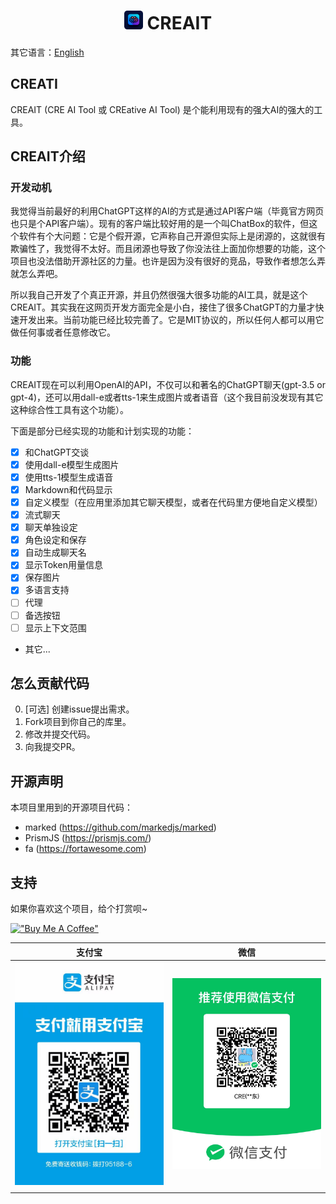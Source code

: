 <h1 align="center">
<img src='./src/imgs/icon.png' width='30'>
<span>CREAIT</span>
</h1>

其它语言：<a href="./README.md">English</a>

## CREATI
CREAIT (CRE AI Tool 或 CREative AI Tool) 是个能利用现有的强大AI的强大的工具。

## CREAIT介绍
### 开发动机
我觉得当前最好的利用ChatGPT这样的AI的方式是通过API客户端（毕竟官方网页也只是个API客户端）。现有的客户端比较好用的是一个叫ChatBox的软件，但这个软件有个大问题：它是个假开源，它声称自己开源但实际上是闭源的，这就很有欺骗性了，我觉得不太好。而且闭源也导致了你没法往上面加你想要的功能，这个项目也没法借助开源社区的力量。也许是因为没有很好的竞品，导致作者想怎么弄就怎么弄吧。

所以我自己开发了个真正开源，并且仍然很强大很多功能的AI工具，就是这个CREAIT。其实我在这网页开发方面完全是小白，接住了很多ChatGPT的力量才快速开发出来。当前功能已经比较完善了。它是MIT协议的，所以任何人都可以用它做任何事或者任意修改它。

### 功能
CREAIT现在可以利用OpenAI的API，不仅可以和著名的ChatGPT聊天(gpt-3.5 or gpt-4)，还可以用dall-e或者tts-1来生成图片或者语音（这个我目前没发现有其它这种综合性工具有这个功能）。

下面是部分已经实现的功能和计划实现的功能：
-   [x] 和ChatGPT交谈
-   [x] 使用dall-e模型生成图片
-   [x] 使用tts-1模型生成语音
-   [x] Markdown和代码显示
-   [x] 自定义模型（在应用里添加其它聊天模型，或者在代码里方便地自定义模型）
-   [x] 流式聊天
-   [x] 聊天单独设定
-   [x] 角色设定和保存
-   [x] 自动生成聊天名
-   [x] 显示Token用量信息
-   [x] 保存图片
-   [x] 多语言支持
-   [ ] 代理
-   [ ] 备选按钮
-   [ ] 显示上下文范围
-   其它...

## 怎么贡献代码
0. [可选] 创建issue提出需求。
1. Fork项目到你自己的库里。
2. 修改并提交代码。
3. 向我提交PR。

## 开源声明
本项目里用到的开源项目代码：
-   marked (https://github.com/markedjs/marked)
-   PrismJS (https://prismjs.com/)
-   fa (https://fortawesome.com)

## 支持
如果你喜欢这个项目，给个打赏呗~

[!["Buy Me A Coffee"](https://www.buymeacoffee.com/assets/img/custom_images/orange_img.png)](https://www.buymeacoffee.com/zhcre)

|支付宝|微信|
|------|------|
|<img src='./sponsor/alipay_qr.jpg' width='300'>|<img src='./sponsor/wechat_qr.jpg' width='300'>
|||